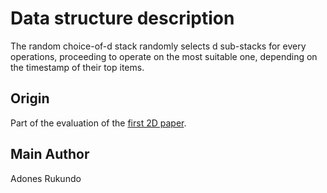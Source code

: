 # Data structure description

The random choice-of-d stack randomly selects d sub-stacks for every operations, proceeding to operate on the most suitable one, depending on the timestamp of their top items.

## Origin

Part of the evaluation of the [first 2D paper](https://doi.org/10.4230/LIPIcs.DISC.2019.31).

## Main Author

Adones Rukundo